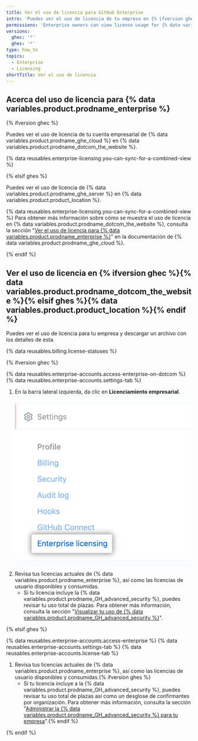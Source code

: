 ```yaml
---
title: Ver el uso de licencia para GitHub Enterprise
intro: 'Puedes ver el uso de licencia de tu empresa en {% ifversion ghec %}{% data variables.product.prodname_dotcom_the_website %}{% elsif ghes %}{% data variables.product.product_location %}{% endif %}.'
permissions: 'Enterprise owners can view license usage for {% data variables.product.prodname_enterprise %}.'
versions:
  ghec: '*'
  ghes: '*'
type: how_to
topics:
  - Enterprise
  - Licensing
shortTitle: Ver el uso de licencia
---
```


## Acerca del uso de licencia para {% data variables.product.prodname_enterprise %}

{% ifversion ghec %}

Puedes ver el uso de licencia de tu cuenta empresarial de {% data variables.product.prodname_ghe_cloud %} en {% data variables.product.prodname_dotcom_the_website %}.

{% data reusables.enterprise-licensing.you-can-sync-for-a-combined-view %}

{% elsif ghes %}

Puedes ver el uso de licencia de {% data variables.product.prodname_ghe_server %} en {% data variables.product.product_location %}.

{% data reusables.enterprise-licensing.you-can-sync-for-a-combined-view %} Para obtener más información sobre cómo se muestra el uso de licencia en {% data variables.product.prodname_dotcom_the_website %}, consulta la sección "[Ver el uso de licencia para {% data variables.product.prodname_enterprise %}](/enterprise-cloud@latest/billing/managing-your-license-for-github-enterprise/viewing-license-usage-for-github-enterprise)" en la documentación de {% data variables.product.prodname_ghe_cloud %}.

{% endif %}

## Ver el uso de licencia en {% ifversion ghec %}{% data variables.product.prodname_dotcom_the_website %}{% elsif ghes %}{% data variables.product.product_location %}{% endif %}

Puedes ver el uso de licencia para tu empresa y descargar un archivo con los detalles de esta.

{% data reusables.billing.license-statuses %}

{% ifversion ghec %}

{% data reusables.enterprise-accounts.access-enterprise-on-dotcom %}
{% data reusables.enterprise-accounts.settings-tab %}
1. En la barra lateral izquierda, da clic en **Licenciamiento empresarial**. ![Pestaña de "Licencias empresariales" en la barra lateral de configuración para la cuenta empresarial](/assets/images/help/enterprises/enterprise-licensing-tab.png)
1. Revisa tus licencias actuales de {% data variables.product.prodname_enterprise %}, así como las licencias de usuario disponibles y consumidas.
    - Si tu licencia incluye la {% data variables.product.prodname_GH_advanced_security %}, puedes revisar tu uso total de plazas. Para obtener más información, consulta la sección "[Visualizar tu uso de {% data variables.product.prodname_GH_advanced_security %}](/billing/managing-billing-for-github-advanced-security/viewing-your-github-advanced-security-usage)".

{% elsif ghes %}

{% data reusables.enterprise-accounts.access-enterprise %}
{% data reusables.enterprise-accounts.settings-tab %}
{% data reusables.enterprise-accounts.license-tab %}
1. Revisa tus licencias actuales de {% data variables.product.prodname_enterprise %}, así como las licencias de usuario disponibles y consumidas.{% ifversion ghes %}
    - Si tu licencia incluye a la {% data variables.product.prodname_GH_advanced_security %}, puedes revisar tu uso total de plazas así como un desglose de confirmantes por organización. Para obtener más información, consulta la sección "[Administrar la {% data variables.product.prodname_GH_advanced_security %} para tu empresa](/admin/advanced-security)".{% endif %}

{% endif %}
